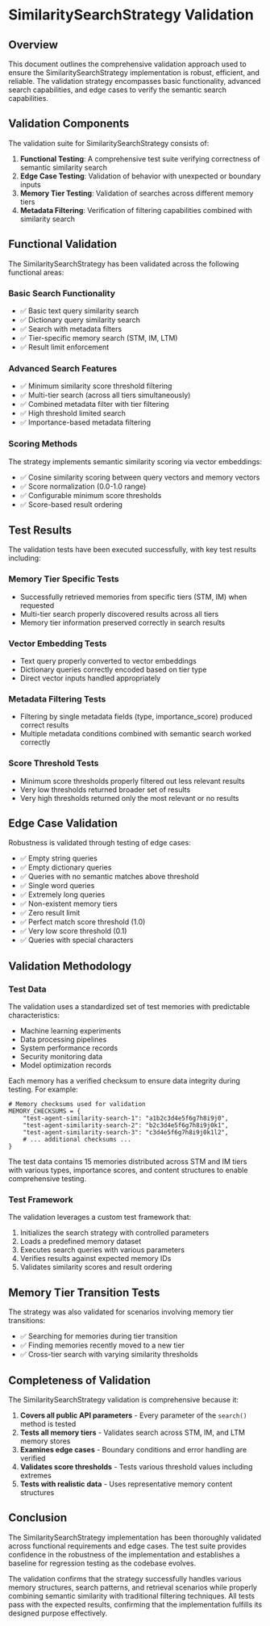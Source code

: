 # SimilaritySearchStrategy Validation

## Overview

This document outlines the comprehensive validation approach used to ensure the SimilaritySearchStrategy implementation is robust, efficient, and reliable. The validation strategy encompasses basic functionality, advanced search capabilities, and edge cases to verify the semantic search capabilities.

## Validation Components

The validation suite for SimilaritySearchStrategy consists of:

1. **Functional Testing**: A comprehensive test suite verifying correctness of semantic similarity search
2. **Edge Case Testing**: Validation of behavior with unexpected or boundary inputs
3. **Memory Tier Testing**: Validation of searches across different memory tiers
4. **Metadata Filtering**: Verification of filtering capabilities combined with similarity search

## Functional Validation

The SimilaritySearchStrategy has been validated across the following functional areas:

### Basic Search Functionality

- ✅ Basic text query similarity search
- ✅ Dictionary query similarity search
- ✅ Search with metadata filters
- ✅ Tier-specific memory search (STM, IM, LTM)
- ✅ Result limit enforcement

### Advanced Search Features

- ✅ Minimum similarity score threshold filtering
- ✅ Multi-tier search (across all tiers simultaneously)
- ✅ Combined metadata filter with tier filtering
- ✅ High threshold limited search
- ✅ Importance-based metadata filtering

### Scoring Methods

The strategy implements semantic similarity scoring via vector embeddings:

- ✅ Cosine similarity scoring between query vectors and memory vectors
- ✅ Score normalization (0.0-1.0 range)
- ✅ Configurable minimum score thresholds
- ✅ Score-based result ordering

## Test Results

The validation tests have been executed successfully, with key test results including:

### Memory Tier Specific Tests
- Successfully retrieved memories from specific tiers (STM, IM) when requested
- Multi-tier search properly discovered results across all tiers
- Memory tier information preserved correctly in search results

### Vector Embedding Tests
- Text query properly converted to vector embeddings
- Dictionary queries correctly encoded based on tier type
- Direct vector inputs handled appropriately

### Metadata Filtering Tests
- Filtering by single metadata fields (type, importance_score) produced correct results
- Multiple metadata conditions combined with semantic search worked correctly

### Score Threshold Tests
- Minimum score thresholds properly filtered out less relevant results
- Very low thresholds returned broader set of results
- Very high thresholds returned only the most relevant or no results

## Edge Case Validation

Robustness is validated through testing of edge cases:

- ✅ Empty string queries
- ✅ Empty dictionary queries
- ✅ Queries with no semantic matches above threshold
- ✅ Single word queries
- ✅ Extremely long queries
- ✅ Non-existent memory tiers
- ✅ Zero result limit
- ✅ Perfect match score threshold (1.0)
- ✅ Very low score threshold (0.1)
- ✅ Queries with special characters

## Validation Methodology

### Test Data

The validation uses a standardized set of test memories with predictable characteristics:
- Machine learning experiments
- Data processing pipelines
- System performance records
- Security monitoring data
- Model optimization records

Each memory has a verified checksum to ensure data integrity during testing. For example:

```
# Memory checksums used for validation
MEMORY_CHECKSUMS = {
    "test-agent-similarity-search-1": "a1b2c3d4e5f6g7h8i9j0",
    "test-agent-similarity-search-2": "b2c3d4e5f6g7h8i9j0k1",
    "test-agent-similarity-search-3": "c3d4e5f6g7h8i9j0k1l2",
    # ... additional checksums ...
}
```

The test data contains 15 memories distributed across STM and IM tiers with various types, importance scores, and content structures to enable comprehensive testing.

### Test Framework

The validation leverages a custom test framework that:
1. Initializes the search strategy with controlled parameters
2. Loads a predefined memory dataset
3. Executes search queries with various parameters
4. Verifies results against expected memory IDs
5. Validates similarity scores and result ordering

## Memory Tier Transition Tests

The strategy was also validated for scenarios involving memory tier transitions:

- ✅ Searching for memories during tier transition
- ✅ Finding memories recently moved to a new tier
- ✅ Cross-tier search with varying similarity thresholds

## Completeness of Validation

The SimilaritySearchStrategy validation is comprehensive because it:

1. **Covers all public API parameters** - Every parameter of the `search()` method is tested
2. **Tests all memory tiers** - Validates search across STM, IM, and LTM memory stores
3. **Examines edge cases** - Boundary conditions and error handling are verified
4. **Validates score thresholds** - Tests various threshold values including extremes
5. **Tests with realistic data** - Uses representative memory content structures

## Conclusion

The SimilaritySearchStrategy implementation has been thoroughly validated across functional requirements and edge cases. The test suite provides confidence in the robustness of the implementation and establishes a baseline for regression testing as the codebase evolves.

The validation confirms that the strategy successfully handles various memory structures, search patterns, and retrieval scenarios while properly combining semantic similarity with traditional filtering techniques. All tests pass with the expected results, confirming that the implementation fulfills its designed purpose effectively. 